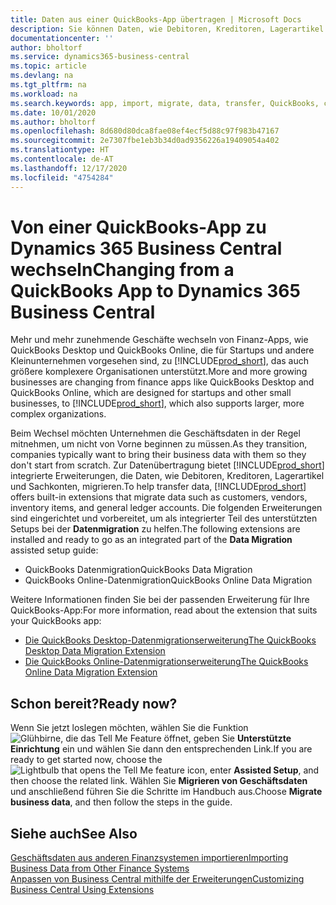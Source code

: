 ```yaml
---
title: Daten aus einer QuickBooks-App übertragen | Microsoft Docs
description: Sie können Daten, wie Debitoren, Kreditoren, Lagerartikel und Sachkonten aus QuickBooks-Apps auf Business Central migrieren.
documentationcenter: ''
author: bholtorf
ms.service: dynamics365-business-central
ms.topic: article
ms.devlang: na
ms.tgt_pltfrm: na
ms.workload: na
ms.search.keywords: app, import, migrate, data, transfer, QuickBooks, customize
ms.date: 10/01/2020
ms.author: bholtorf
ms.openlocfilehash: 8d680d80dca8fae08ef4ecf5d88c97f983b47167
ms.sourcegitcommit: 2e7307fbe1eb3b34d0ad9356226a19409054a402
ms.translationtype: HT
ms.contentlocale: de-AT
ms.lasthandoff: 12/17/2020
ms.locfileid: "4754284"
---
```

# <a name="changing-from-a-quickbooks-app-to-dynamics-365-business-central"></a><span data-ttu-id="30df4-103">Von einer QuickBooks-App zu Dynamics 365 Business Central wechseln</span><span class="sxs-lookup"><span data-stu-id="30df4-103">Changing from a QuickBooks App to Dynamics 365 Business Central</span></span>
<span data-ttu-id="30df4-104">Mehr und mehr zunehmende Geschäfte wechseln von Finanz-Apps, wie QuickBooks Desktop und QuickBooks Online, die für Startups und andere Kleinunternehmen vorgesehen sind, zu [!INCLUDE[prod_short](includes/prod_short.md)], das auch größere komplexere Organisationen unterstützt.</span><span class="sxs-lookup"><span data-stu-id="30df4-104">More and more growing businesses are changing from finance apps like QuickBooks Desktop and QuickBooks Online, which are designed for startups and other small businesses, to [!INCLUDE[prod_short](includes/prod_short.md)], which also supports larger, more complex organizations.</span></span> 

<span data-ttu-id="30df4-105">Beim Wechsel möchten Unternehmen die Geschäftsdaten in der Regel mitnehmen, um nicht von Vorne beginnen zu müssen.</span><span class="sxs-lookup"><span data-stu-id="30df4-105">As they transition, companies typically want to bring their business data with them so they don't start from scratch.</span></span> <span data-ttu-id="30df4-106">Zur Datenübertragung bietet [!INCLUDE[prod_short](includes/prod_short.md)] integrierte Erweiterungen, die Daten, wie Debitoren, Kreditoren, Lagerartikel und Sachkonten, migrieren.</span><span class="sxs-lookup"><span data-stu-id="30df4-106">To help transfer data, [!INCLUDE[prod_short](includes/prod_short.md)] offers built-in extensions that migrate data such as customers, vendors, inventory items, and general ledger accounts.</span></span> <span data-ttu-id="30df4-107">Die folgenden Erweiterungen sind eingerichtet und vorbereitet, um als integrierter Teil des unterstützten Setups bei der **Datenmigration** zu helfen.</span><span class="sxs-lookup"><span data-stu-id="30df4-107">The following extensions are installed and ready to go as an integrated part of the **Data Migration** assisted setup guide:</span></span>

* <span data-ttu-id="30df4-108">QuickBooks Datenmigration</span><span class="sxs-lookup"><span data-stu-id="30df4-108">QuickBooks Data Migration</span></span> 
* <span data-ttu-id="30df4-109">QuickBooks Online-Datenmigration</span><span class="sxs-lookup"><span data-stu-id="30df4-109">QuickBooks Online Data Migration</span></span>

<span data-ttu-id="30df4-110">Weitere Informationen finden Sie bei der passenden Erweiterung für Ihre QuickBooks-App:</span><span class="sxs-lookup"><span data-stu-id="30df4-110">For more information, read about the extension that suits your QuickBooks app:</span></span>   

* [<span data-ttu-id="30df4-111">Die QuickBooks Desktop-Datenmigrationserweiterung</span><span class="sxs-lookup"><span data-stu-id="30df4-111">The QuickBooks Desktop Data Migration Extension</span></span>](ui-extensions-quickbooks-data-migration.md)
* [<span data-ttu-id="30df4-112">Die QuickBooks Online-Datenmigrationserweiterung</span><span class="sxs-lookup"><span data-stu-id="30df4-112">The QuickBooks Online Data Migration Extension</span></span>](ui-extensions-quickbooks-online-data-migration.md)

## <a name="ready-now"></a><span data-ttu-id="30df4-113">Schon bereit?</span><span class="sxs-lookup"><span data-stu-id="30df4-113">Ready now?</span></span>
<span data-ttu-id="30df4-114">Wenn Sie jetzt loslegen möchten, wählen Sie die Funktion ![Glühbirne, die das Tell Me Feature](media/ui-search/search_small.png "Tell Me-Funktion") öffnet, geben Sie **Unterstützte Einrichtung** ein und wählen Sie dann den entsprechenden Link.</span><span class="sxs-lookup"><span data-stu-id="30df4-114">If you are ready to get started now, choose the ![Lightbulb that opens the Tell Me feature](media/ui-search/search_small.png "Tell me what you want to do") icon, enter **Assisted Setup**, and then choose the related link.</span></span> <span data-ttu-id="30df4-115">Wählen Sie **Migrieren von Geschäftsdaten** und anschließend führen Sie die Schritte im Handbuch aus.</span><span class="sxs-lookup"><span data-stu-id="30df4-115">Choose **Migrate business data**, and then follow the steps in the guide.</span></span>

## <a name="see-also"></a><span data-ttu-id="30df4-116">Siehe auch</span><span class="sxs-lookup"><span data-stu-id="30df4-116">See Also</span></span>
[<span data-ttu-id="30df4-117">Geschäftsdaten aus anderen Finanzsystemen importieren</span><span class="sxs-lookup"><span data-stu-id="30df4-117">Importing Business Data from Other Finance Systems</span></span>](across-import-data-configuration-packages.md)  
[<span data-ttu-id="30df4-118">Anpassen von Business Central mithilfe der Erweiterungen</span><span class="sxs-lookup"><span data-stu-id="30df4-118">Customizing Business Central Using Extensions</span></span>](ui-extensions.md)   
